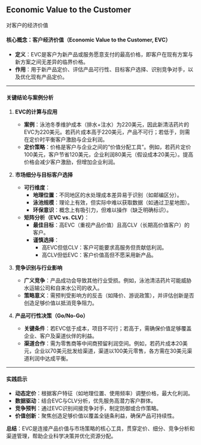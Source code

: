 ## Economic Value to the Customer

对客户的经济价值
 
#### 核心概念：客户经济价值（Economic Value to the Customer, EVC）
- **定义**：EVC是客户为新产品或服务愿意支付的最高价格，即客户在现有方案与新方案之间无差异的临界价格。  
- **作用**：用于新产品定价、评估产品可行性、目标客户选择、识别竞争对手，以及优化现有产品定价。

---

#### 关键结论与案例分析
1. **EVC的计算与应用**  
   - **案例**：泳池冬季维护成本（排水+注水）为220美元，因此新清洁药片的EVC为220美元。若药片成本高于220美元，产品不可行；若低于，则需在定价时平衡客户激励与企业利润。  
   - **定价策略**：价格是客户与企业之间的“价值分配工具”。例如，若药片定价100美元，客户节省120美元，企业利润80美元（假设成本20美元）。提高价格会减少客户激励，但增加企业利润。

2. **市场细分与目标客户选择**  
   - **可行维度**：  
     - **地理位置**：不同地区的水处理成本差异易于识别（如邮编区分）。  
     - **泳池规模**：理论上有效，但实际中难以获取数据（如通过卫星地图）。  
     - **环保意识**：概念上有吸引力，但难以操作（缺乏明确标识）。  
   - **矩阵分析（EVC vs. CLV）**：  
     - **最佳目标**：高EVC（重视产品价值）且高CLV（长期高价值客户）的客户。  
     - **谨慎选择**：  
       - 高EVC但低CLV：客户可能要求高服务但贡献低利润。  
       - 高CLV但低EVC：客户价值高但不愿采用新产品。  

3. **竞争识别与行业影响**  
   - **广义竞争**：产品成功会导致其他行业受损。例如，泳池清洁药片可能威胁水运输公司和自来水公司的收入。  
   - **策略意义**：需预判受影响方的反击（如降价、游说政策），并评估创新是否创造足够价值以抵消竞争阻力。

4. **产品可行性决策（Go/No-Go）**  
   - **关键条件**：若EVC低于成本，项目不可行；若高于，需确保价值足够覆盖企业、客户及渠道伙伴的利益。  
   - **渠道合作**：需为零售商等中间商预留利润空间。例如，若药片成本20美元，企业以70美元批发给渠道，渠道以100美元零售，各方需在30美元渠道利润中达成平衡。

---

#### 实践启示
- **动态定价**：根据客户特征（如地理位置、使用频率）调整价格，最大化利润。  
- **数据驱动**：结合EVC与CLV分析，优先服务高潜力客户群体。  
- **竞争预判**：通过EVC识别间接竞争对手，制定防御或合作策略。  
- **价值创新**：聚焦创造足够价值以覆盖全链条利益，确保产品可持续性。

**总结**：EVC是连接产品价值与市场策略的核心工具，贯穿定价、细分、竞争分析和渠道管理，帮助企业科学决策并优化资源分配。